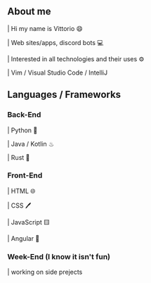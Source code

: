 ## About me 
|   Hi my name is Vittorio 😄

|   Web sites/apps, discord bots 💻


|   Interested in all technologies and their uses ⚙


|   Vim / Visual Studio Code / IntelliJ

## Languages / Frameworks

### Back-End

|   Python 🐍

|   Java / Kotlin ♨ 

|   Rust 🦀

### Front-End

|   HTML 🌐

|   CSS 🖊️

|   JavaScript 🟨

| Angular 📕

### Week-End (I know it isn't fun)
| working on side prejects 
